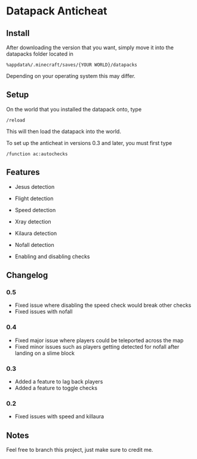 # Datapack Anticheat

## Install
After downloading the version that you want, simply move it into the datapacks folder located in
```
%appdata%/.minecraft/saves/{YOUR WORLD}/datapacks
```
Depending on your operating system this may differ.

## Setup
On the world that you installed the datapack onto, type
```
/reload
```
This will then load the datapack into the world.

To set up the anticheat in versions 0.3 and later, you must first type
```
/function ac:autochecks
```

## Features
* Jesus detection
* Flight detection
* Speed detection
* Xray detection
* Kilaura detection
* Nofall detection

* Enabling and disabling checks

## Changelog
### 0.5
* Fixed issue where disabling the speed check would break other checks
* Fixed issues with nofall

### 0.4
* Fixed major issue where players could be teleported across the map
* Fixed minor issues such as players getting detected for nofall after landing on a slime block

### 0.3
* Added a feature to lag back players
* Added a feature to toggle checks

### 0.2
* Fixed issues with speed and killaura

## Notes
Feel free to branch this project, just make sure to credit me.
